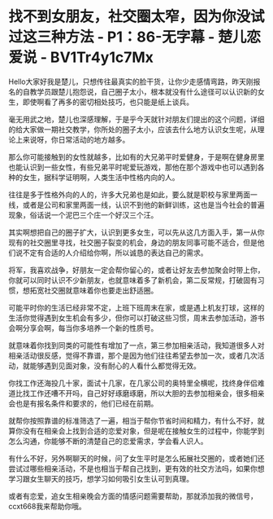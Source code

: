 # 找不到女朋友，社交圈太窄，因为你没试过这三种方法 - P1：86-无字幕 - 楚儿恋爱说 - BV1Tr4y1c7Mx

Hello大家好我是楚儿，只想传往最真实的脸干货，让你少走感情弯路，昨天刚报名的自教学员跟楚儿抱怨说，自己圈子太小，根本就没有什么途径可以认识新的女生，即使啊看了再多的密切相处技巧，也只能是纸上谈兵。

毫无用武之地，楚儿也深感理解，于是乎今天就针对朋友们提出的这个问题，详细的给大家做一期社交教学，你所处的圈子太小，应该去什么地方认识女生呢，从理论上来说呀，你日常活动的地方越多。

那么你可能接触到的女性就越多，比如有的大兄弟平时爱健身，于是啊在健身房里也能认识到一些女性，有些兄弟平时呢爱玩游戏，那他在那个游戏中也可以遇到各种的女生，据科学证明啊，人类生活中性格内向的人。

往往是多于性格外向的人的，许多大兄弟也是如此，要么就是职校与家里两面一线，或者是公司和家里两面一线，认识不到他的新鲜训练，这也是当今社会的普遍现象，俗话说一个泥巴三个庄一个好汉三个汪。

其实啊想把自己的圈子扩大，认识到更多女生，可以先从这几方面入手，第一从你现有的社交圈里寻找，社交圈子裂变的机会，身边的朋友同事可能不适合，但是他们说不定有合适的人介绍给你啊，所以诚恳的表达自己的需求。

将军，我喜欢战争，好朋友一定会帮你留心的，或者让好友去参加聚会时带上你，你就可以同时认识不少新朋友，也就意味着多了新机会，第二反常规，打破固有习惯，想拓宽社交圈就意味着你也要走出舒适圈。

可能平时你的生活已经非常不定，上班下班周末在家，或是遇上机友打球，这样的生活你觉得遇到女生机会有多少，但你可以打破这些习惯，周末去参加活动，游书会啊分享会啊，每当你多培养一个新的性质号。

就意味着你找到同类的可能性有增加了一点，第三参加相亲活动，我知道很多人对相亲活动很反感，觉得不靠谱，那个是因为他们往往希望去参加一次，或者几次活动，就能够遇到见面对象，没有耐心的人看什么都觉得无效。

你找工作还海投几十家，面试十几家，在几家公司的奥特里全横呢，找终身伴侣难道比找工作还嘈不开吗，自己好好琢磨琢磨，所以大胆的去参加相亲会，很多相亲会也是有报名条件和要求的，他们已经在前期。

就帮你按照靠谱的标准筛选了一遍，相当于帮你节省时间和精力，有什么不好，就算你没有在相亲会上找到合适的恋爱对象，但是呢在接触女生的过程中，你能学到怎么沟通，你能够不断的清楚自己的恋爱需求，学会看人识人。

有什么不好，另外啊聊天的时候，问了女生平时是怎么拓展社交圈的，或者她们还尝试过哪些相亲活动，不是也相当于帮自己找到，更有效的社交方法吗，如果你想学习跟女生聊天的技巧，想学习如何吸引女生认可到真理。

或者有恋爱，追女生相亲晚会方面的情感问题需要帮助，那就添加我的微信号，ccxt668我来帮助你哦。
